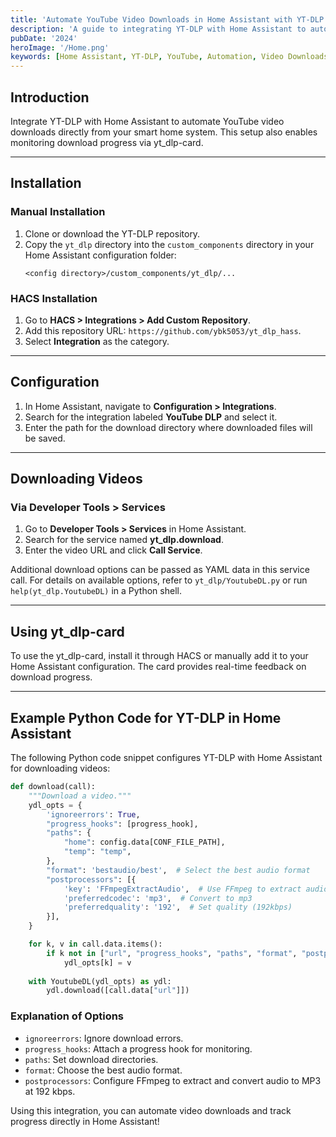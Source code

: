 ```yaml
---
title: 'Automate YouTube Video Downloads in Home Assistant with YT-DLP'
description: 'A guide to integrating YT-DLP with Home Assistant to automate YouTube video downloads and monitor progress with yt_dlp-card.'
pubDate: '2024'
heroImage: '/Home.png'
keywords: [Home Assistant, YT-DLP, YouTube, Automation, Video Downloads]
---
```


## Introduction

Integrate YT-DLP with Home Assistant to automate YouTube video downloads directly from your smart home system. This setup also enables monitoring download progress via yt_dlp-card.

---

## Installation

### Manual Installation

1. Clone or download the YT-DLP repository.
2. Copy the `yt_dlp` directory into the `custom_components` directory in your Home Assistant configuration folder:
   ```plaintext
   <config directory>/custom_components/yt_dlp/...
   ```

### HACS Installation

1. Go to **HACS > Integrations > Add Custom Repository**.
2. Add this repository URL: `https://github.com/ybk5053/yt_dlp_hass`.
3. Select **Integration** as the category.

---

## Configuration

1. In Home Assistant, navigate to **Configuration > Integrations**.
2. Search for the integration labeled **YouTube DLP** and select it.
3. Enter the path for the download directory where downloaded files will be saved.

---

## Downloading Videos

### Via Developer Tools > Services

1. Go to **Developer Tools > Services** in Home Assistant.
2. Search for the service named **yt_dlp.download**.
3. Enter the video URL and click **Call Service**.

Additional download options can be passed as YAML data in this service call. For details on available options, refer to `yt_dlp/YoutubeDL.py` or run `help(yt_dlp.YoutubeDL)` in a Python shell.

---

## Using yt_dlp-card

To use the yt_dlp-card, install it through HACS or manually add it to your Home Assistant configuration. The card provides real-time feedback on download progress.

---

## Example Python Code for YT-DLP in Home Assistant

The following Python code snippet configures YT-DLP with Home Assistant for downloading videos:

```python
def download(call):
    """Download a video."""
    ydl_opts = {
        'ignoreerrors': True,
        "progress_hooks": [progress_hook],
        "paths": {
            "home": config.data[CONF_FILE_PATH],
            "temp": "temp",
        },
        "format": 'bestaudio/best',  # Select the best audio format
        "postprocessors": [{
            'key': 'FFmpegExtractAudio',  # Use FFmpeg to extract audio
            'preferredcodec': 'mp3',  # Convert to mp3
            'preferredquality': '192',  # Set quality (192kbps)
        }],
    }

    for k, v in call.data.items():
        if k not in ["url", "progress_hooks", "paths", "format", "postprocessors"]:
            ydl_opts[k] = v
    
    with YoutubeDL(ydl_opts) as ydl:
        ydl.download([call.data["url"]])
```

### Explanation of Options

- `ignoreerrors`: Ignore download errors.
- `progress_hooks`: Attach a progress hook for monitoring.
- `paths`: Set download directories.
- `format`: Choose the best audio format.
- `postprocessors`: Configure FFmpeg to extract and convert audio to MP3 at 192 kbps.

Using this integration, you can automate video downloads and track progress directly in Home Assistant!